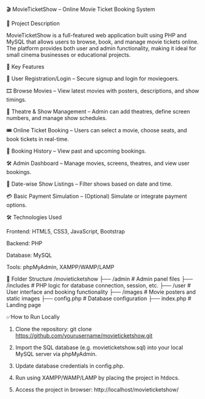 
🎬 MovieTicketShow – Online Movie Ticket Booking System

📌 Project Description

MovieTicketShow is a full-featured web application built using PHP and MySQL that allows users to browse, book, and manage movie tickets online. The platform provides both user and admin functionality, making it ideal for small cinema businesses or educational projects.

🔧 Key Features

👤 User Registration/Login – Secure signup and login for moviegoers.

🎞️ Browse Movies – View latest movies with posters, descriptions, and show timings.

🏢 Theatre & Show Management – Admin can add theatres, define screen numbers, and manage show schedules.

🎟️ Online Ticket Booking – Users can select a movie, choose seats, and book tickets in real-time.

🧾 Booking History – View past and upcoming bookings.

🛠️ Admin Dashboard – Manage movies, screens, theatres, and view user bookings.

📅 Date-wise Show Listings – Filter shows based on date and time.

💳 Basic Payment Simulation – (Optional) Simulate or integrate payment options.

🛠️ Technologies Used

Frontend: HTML5, CSS3, JavaScript, Bootstrap

Backend: PHP

Database: MySQL

Tools: phpMyAdmin, XAMPP/WAMP/LAMP

📁 Folder Structure
/movieticketshow
├── /admin            # Admin panel files
├── /includes         # PHP logic for database connection, session, etc.
├── /user             # User interface and booking functionality
├── /images           # Movie posters and static images
├── config.php        # Database configuration
├── index.php         # Landing page

✅How to Run Locally

1. Clone the repository:
    git clone https://github.com/yourusername/movieticketshow.git
2. Import the SQL database (e.g. movieticketshow.sql) into your local MySQL server via phpMyAdmin.

3. Update database credentials in config.php.

4. Run using XAMPP/WAMP/LAMP by placing the project in htdocs.

5. Access the project in browser:
   http://localhost/movieticketshow/
